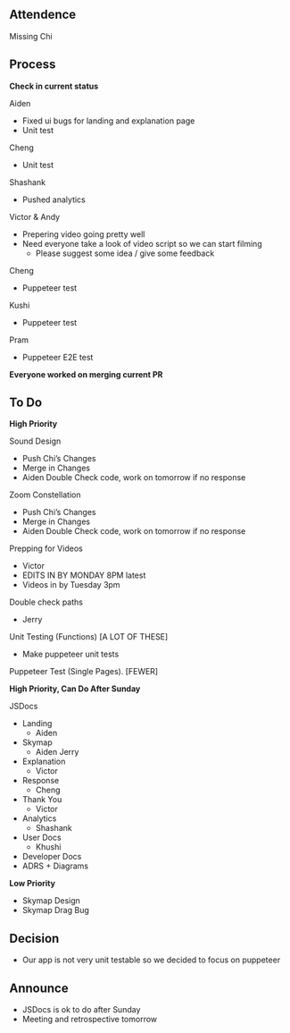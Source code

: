## Attendence

Missing Chi

## Process

**Check in current status**

Aiden
- Fixed ui bugs for landing and explanation page
- Unit test

Cheng
- Unit test

Shashank
- Pushed analytics

Victor & Andy
- Prepering video going pretty well
- Need everyone take a look of video script so we can start filming
  - Please suggest some idea / give some feedback

Cheng
- Puppeteer test

Kushi
- Puppeteer test

Pram
- Puppeteer E2E test

**Everyone worked on merging current PR**

## To Do

**High Priority**

Sound Design
- Push Chi’s Changes
- Merge in Changes
- Aiden Double Check code, work on tomorrow if no response

Zoom Constellation
- Push Chi’s Changes
- Merge in Changes
- Aiden Double Check code, work on tomorrow if no response

Prepping for Videos
- Victor
- EDITS IN BY MONDAY 8PM latest
- Videos in by Tuesday 3pm

Double check paths
- Jerry

Unit Testing (Functions)   [A LOT OF THESE]
- Make puppeteer unit tests

Puppeteer Test (Single Pages).  [FEWER]

**High Priority, Can Do After Sunday**

JSDocs
- Landing
  - Aiden
- Skymap
  - Aiden Jerry
- Explanation
  - Victor
- Response
  - Cheng
- Thank You
  - Victor
- Analytics
  - Shashank
- User Docs
  - Khushi
- Developer Docs
- ADRS + Diagrams

**Low Priority**
- Skymap Design
- Skymap Drag Bug

## Decision
- Our app is not very unit testable so we decided to focus on puppeteer

## Announce
- JSDocs is ok to do after Sunday
- Meeting and retrospective tomorrow






